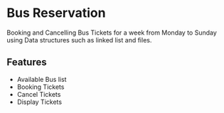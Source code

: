 
# Bus Reservation

Booking and Cancelling Bus Tickets for a week from Monday to Sunday using Data structures such as linked list and files.


## Features

- Available Bus list
- Booking Tickets
- Cancel Tickets
- Display Tickets

